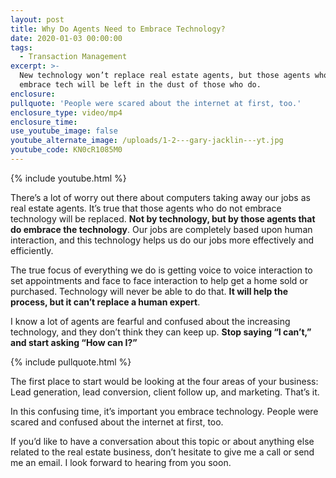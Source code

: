 ```yaml
---
layout: post
title: Why Do Agents Need to Embrace Technology?
date: 2020-01-03 00:00:00
tags:
  - Transaction Management
excerpt: >-
  New technology won’t replace real estate agents, but those agents who don’t
  embrace tech will be left in the dust of those who do.
enclosure:
pullquote: 'People were scared about the internet at first, too.'
enclosure_type: video/mp4
enclosure_time:
use_youtube_image: false
youtube_alternate_image: /uploads/1-2---gary-jacklin---yt.jpg
youtube_code: KN0cR1085M0
---
```


{% include youtube.html %}

There’s a lot of worry out there about computers taking away our jobs as real estate agents. It’s true that those agents who do not embrace technology will be replaced. **Not by technology, but by those agents that do embrace the technology**. Our jobs are completely based upon human interaction, and this technology helps us do our jobs more effectively and efficiently.

The true focus of everything we do is getting voice to voice interaction to set appointments and face to face interaction to help get a home sold or purchased. Technology will never be able to do that. **It will help the process, but it can’t replace a human expert**.

I know a lot of agents are fearful and confused about the increasing technology, and they don’t think they can keep up. **Stop saying “I can’t,” and start asking “How can I?”**

{% include pullquote.html %}

The first place to start would be looking at the four areas of your business: Lead generation, lead conversion, client follow up, and marketing. That’s it.

In this confusing time, it’s important you embrace technology. People were scared and confused about the internet at first, too.

If you’d like to have a conversation about this topic or about anything else related to the real estate business, don’t hesitate to give me a call or send me an email. I look forward to hearing from you soon.